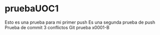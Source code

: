 # pruebaUOC1
Esto es una prueba para mi primer push
Es una segunda prueba de push
Prueba de commit 3 conflictos
Git prueba x0001-B
